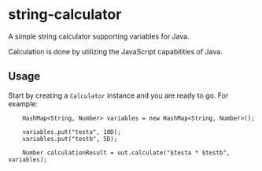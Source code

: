 # string-calculator
A simple string calculator supporting variables for Java.

Calculation is done by utilizing the JavaScript capabilities of Java.

## Usage

Start by creating a `Calculator` instance and you are ready to go.
For example:

		HashMap<String, Number> variables = new HashMap<String, Number>();
		
		variables.put("testa", 10D);
		variables.put("testb", 5D);
		
		Number calculationResult = uut.calculate("$testa * $testb", variables);

